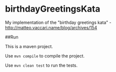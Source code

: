 # birthdayGreetingsKata
My implementation of the "birthday greetings kata" - http://matteo.vaccari.name/blog/archives/154

##Run

This is a maven project.

Use `mvn compile` to compile the project.

Use `mvn clean test` to run the tests.